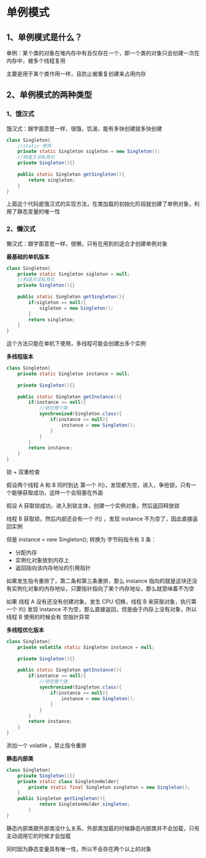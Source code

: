 # 单例模式

## 1、单例模式是什么？

单例：某个类的对象在堆内存中有且仅存在一个，即一个类的对象只会创建一次在内存中，被多个线程复用

主要是用于某个类作用一样，且防止被重复创建来占用内存



## 2、单例模式的两种类型

### 1、饿汉式

饿汉式：跟字面意思一样，很饿，饥渴，能有多快创建就多快创建



```java
class Singleton{
    //static 修饰
    private static Singleton sigleton = new Singleton();
    //构造方法私有化
    private Singleton(){}
    
    public static Singleton getSingleton(){
        return singleton;
    }
}
```

上面这个代码是饿汉式的实现方法，在类加载的初始化阶段就创建了单例对象，利用了静态变量的唯一性





### 2、懒汉式

懒汉式：跟字面意思一样，很懒，只有在用到的适合才创建单例对象



**最基础的单机版本**

```java
class Singleton{
    private static Singleton sigleton = null;
    //构造方法私有化
    private Singleton(){}
    
    public static Singleton getSingleton(){
        if(sigleton == null){
            sigleton = new Singleton();
        }
        return singleton;
    }
}
```

这个方法只能在单机下使用，多线程可能会创建出多个实例



**多线程版本**

```java
class Singleton{
    private static Singleton instance = null;
    
    private Singleton(){}
    
    public static Singleton getInstance(){
        if(instance == null){
        	//锁住整个类
            synchronized(Singleton.class){
                if(instance == null){
                    instance = new Singleton();
                }
            }
        }
        return instance;
    }
}
```

 锁 + 双重检查

假设两个线程 A 和 B 同时到达 第一个 if()，发现都为空，进入，争抢锁，只有一个能够获取成功，这样一个会阻塞在外面

假设 A 获取锁成功，进入到锁主体，创建一个实例对象，然后返回释放锁

线程 B 获取锁，然后内部还会有一个 if() ，发现 instance 不为空了，因此直接返回实例

但是 instance = new Singleton(); 转换为 字节码指令有 3 条：

- 分配内存
- 实例化对象放到内存上
- 返回指向该内存地址的引用指针

如果发生指令重排了，第二条和第三条重排，那么 instance 指向的就是这块还没有实例化对象的内存地址，只要指针指向了某个内存地址，那么就意味着不为空

如果 线程 A 没有还没有创建对象，发生 CPU 切换，线程 B 来获取对象，执行第一个 if() 发现 instance  不为空，那么直接返回，但是由于内存上没有对象，所以线程 B 使用的时候会有 空指针异常



**多线程优化版本**

```java
class Singleton{
    private volatile static Singleton instance = null;
    
    private Singleton(){}
    
    public static Singleton getInstance(){
        if(instance == null){
        	//锁住整个类
            synchronized(Singleton.class){
                if(instance == null){
                    instance = new Singleton();
                }
            }
        }
        return instance;
    }
}
```

添加一个 volatile ，禁止指令重排





**静态内部类**

```java
class Singleton{
    private Singleton(){}
    private static class SingletonHolder{
        private static final Singleton singleton = new Singleton();
    }
    public Singleton getSingleton(){
            return SingletonHolder.singleton;
        }
}
```



静态内部类跟外部类没什么关系，外部类加载的时候静态内部类并不会加载，只有主动调用它的时候才会加载

同时因为静态变量具有唯一性，所以不会存在两个以上的对象

